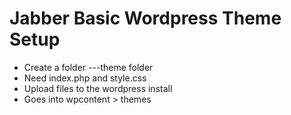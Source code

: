 <!--  -->
#   Jabber Basic Wordpress Theme Setup

+   Create a folder ---theme folder
+   Need index.php and style.css
+   Upload files to the wordpress install
+   Goes into wpcontent > themes